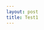 ```yaml
---
layout: post
title: Test1
---
```


<script src="//code.jquery.com/jquery.js"></script>

<canvas id="canvas"></canvas>

<style>
    
svg {
  font: 10px sans-serif;
  shape-rendering: crispEdges;
}

rect {
  fill: #ddd;
}

.axis path,
.axis line {
  fill: none;
  stroke: #fff;
}
</style>

<script src="//d3js.org/d3.v3.min.js"></script>
<script>

var margin = {top: 20, right: 20, bottom: 30, left: 40},
    width = 960 - margin.left - margin.right,
    height = 500 - margin.top - margin.bottom;

var x = d3.scale.linear()
    .domain([-width / 2, width / 2])
    .range([0, width]);

var y = d3.scale.linear()
    .domain([-height / 2, height / 2])
    .range([height, 0]);

var xAxis = d3.svg.axis()
    .scale(x)
    .orient("bottom")
    .tickSize(-height);

var yAxis = d3.svg.axis()
    .scale(y)
    .orient("left")
    .ticks(5)
    .tickSize(-width);

var zoom = d3.behavior.zoom()
    .x(x)
    .y(y)
    .scaleExtent([1, 10])
    .on("zoom", zoomed);

var svg = d3.select("canvas").append("svg")
    .attr("width", width + margin.left + margin.right)
    .attr("height", height + margin.top + margin.bottom)
  .append("g")
    .attr("transform", "translate(" + margin.left + "," + margin.top + ")")
    .call(zoom);

svg.append("rect")
    .attr("width", width)
    .attr("height", height);

svg.append("g")
    .attr("class", "x axis")
    .attr("transform", "translate(0," + height + ")")
    .call(xAxis);

svg.append("g")
    .attr("class", "y axis")
    .call(yAxis);

function zoomed() {
  svg.select(".x.axis").call(xAxis);
  svg.select(".y.axis").call(yAxis);
}

</script>
